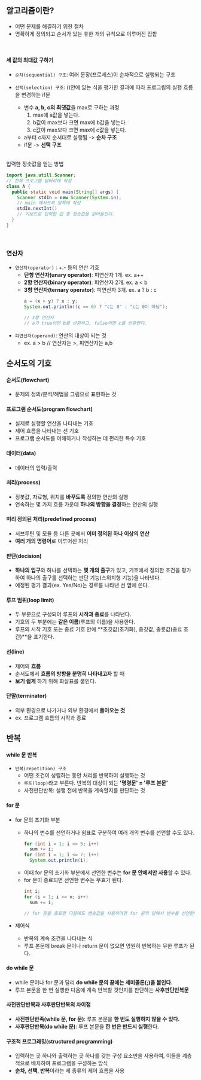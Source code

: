 ## 알고리즘이란?
- 어떤 문제를 해결하기 위한 절차
- 명확하게 정의되고 순서가 있는 휴한 개의 규칙으로 이루어진 집합

<br>

#### 세 값의 최대값 구하기
- `순차(sequential) 구조`: 여러 문장(프로세스)이 순차적으로 실행되는 구조
- `선택(selection) 구조`: ()안에 있는 식을 평가한 결과에 따라 프로그림의 실행 흐름을 변경하는 if문
  - 변수 **a, b, c의 최댓값**을 max로 구하는 과정
    1. max에 a값을 넣는다.
    2. b값이 max보다 크면 max에 b값을 넣는다.
    3. c값이 max보다 크면 max에 c값을 넣는다.
  - a부터 c까지 순서대로 실행됨 -> **순차 구조**
  - if문 -> **선택 구조**
  
  <br>

입력한 정숫값을 얻는 방법
```java
import java.utill.Scanner;  
// 전체 프로그램 앞머리에 작성
class A {
  public static void main(String[] args) {
    Scanner stdIn = new Scanner(System.in);  
    // main 메서드의 앞쪽에 작성
    stdIn.nextInt()  
    // 키보드로 입력한 값 중 정숫값을 읽어들인다.
  }
}
```
<br>

### 연산자
- `연산자(operator)` : +.- 등의 연산 기호
  - **단항 연산자(unary operator)**: 피연산자 1개. ex. a++
  - **2항 연산자(binary operator)**: 피연산자 2개. ex. a < b
  - **3항 연산자(ternary operator)**: 피연산자 3개. ex. a ? b : c
    ```java
    a = (x > y) ? x : y;
    System.out.println((c == 0) ? "c는 0" : "c는 0이 아님");
    
    // 3항 연산자
    // a가 true이면 b를 반환하고, false이면 c를 반환한다.
    ```
- `피연산자(operand)`: 연산의 대상이 되는 것
  - ex. a > b  // 연산자는 >, 피연산자는 a,b

## 순서도의 기호
#### 순서도(flowchart)
- 문제의 정의/분석/해법을 그림으로 표현하는 것

#### 프로그램 순서도(program flowchart)
- 실제로 실행할 연산을 나타내는 기호
- 제어 흐름을 나타내는 선 기호
- 프로그램 순서도를 이해하거나 작성하는 데 편리한 특수 기호

#### 데이터(data)
- 데이터의 입력/출력 

####  처리(process)
- 정봇값, 자료형, 위치를 **바꾸도록** 정의한 연산의 실행
- 연속하는 몇 가지 흐름 가운데 **하나의 방향을 결정**하는 연산의 실행

#### 미리 정의된 처리(predefined process)
- 서브루틴 및 모듈 등 다른 곳에서 **이미 정의된 하나 이상의 연산**
- **여러 개의 명령어**로 이루어진 처리

#### 판단(decision)
- **하나의 입구**와 하나를 선택하는 **몇 개의 출구**가 있고, 기호에서 정의한 조건을 평가하여 하나의 출구를 선택하는 판단 기능(스위치형 기능)을 나타낸다.
- 예정된 평가 결과(ex. Yes/No)는 경로를 나타낸 선 옆에 쓴다.

#### 루프 범위(loop limit)
- 두 부분으로 구성되어 루프의 **시작과 종료**를 나타낸다.
- 기호의 두 부분에는 **같은 이름**(루프의 이름)을 사용한다.
- 루프의 시작 기호 또는 종료 기호 안에 **초깃값(초기화), 증갓값, 종룟값(종료 조건)**을 표기한다.

#### 선(line)
- 제어의 **흐름**
- 순서도에서 **흐름의 방향을 분명히 나타내고자** 할 때
- **보기 쉽게** 하기 위해 화살표를 붙인다.

#### 단말(terminator)
- 외부 환경으로 나가거나 외부 환경에서 **돌아오는 것**
- ex. 프로그램 흐름의 시작과 종료


## 반복
#### while 문 반복
- `반복(repetition) 구조`
  - 어떤 조건이 성립하는 동안 처리를 반복하여 실행하는 것
  - `루프(loop)`라고 부른다. 반복의 대상이 되는 **'명령문' = '루프 본문'**
  - 사전판단반복: 실행 전에 반복을 계속할지를 판단하는 것

#### for 문
- for 문의 초기화 부분
  - 하나의 변수를 선언하거나 쉼표로 구분하여 여러 개의 변수를 선언할 수도 있다.
    ```java
    for (int i = 1; i <= 5; i++)
      sum += i;
    for (int i = 1; i <= 7; i++)
      System.out.println(i);
    ```
  - 이때 for 문의 초기화 부분에서 선언한 변수는 **for 문 안에서만 사용**할 수 있다.
  - for 문이 종료되면 선언한 변수는 무효가 된다.
    ```java
    int i;
    for (i = 1; i <= n; i++)
      sum += i;
    
    // for 문을 종료한 다음에도 변숫값을 사용하려면 for 문의 앞에서 변수를 선언한다.
    ```

- 제어식
  - 반복의 계속 조건을 나타내는 식
  - 루프 본문에 break 문이나 return 문이 없으면 영원히 반복하는 무한 루프가 된다.

#### do while 문
- while 문이나 for 문과 달리 **do while 문의 끝에는 세미콜론(;)을 붙인다.**
- 루프 본문을 한 번 실행한 다음에 계속 반복할 것인지를 판단하는 **사후판단반복문**

#### 사전판단반복과 사후판단반복의 차이점
- **사전판단반족(while 문, for 문)**: 루프 본문을 **한 번도 실행하지 않을 수 있다.**
- **사후판단반복(do while 문)**: 루프 본문을 **한 번은 반드시 실행**한다.

#### 구조적 프로그래밍(structured programming)
- 입력하는 곳 하나와 출력하는 곳 하나를 갖는 구성 요소만을 사용하여, 이들을 계층적으로 배치하여 프로그램을 구성하는 방식
- **순차, 선택, 반복**이라는 세 종류의 제어 흐름을 사용

